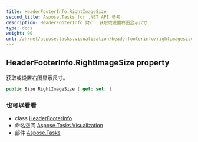 ```yaml
---
title: HeaderFooterInfo.RightImageSize
second_title: Aspose.Tasks for .NET API 参考
description: HeaderFooterInfo 财产. 获取或设置右图显示尺寸
type: docs
weight: 90
url: /zh/net/aspose.tasks.visualization/headerfooterinfo/rightimagesize/
---
```

## HeaderFooterInfo.RightImageSize property

获取或设置右图显示尺寸。

```csharp
public Size RightImageSize { get; set; }
```

### 也可以看看

* class [HeaderFooterInfo](../)
* 命名空间 [Aspose.Tasks.Visualization](../../headerfooterinfo/)
* 部件 [Aspose.Tasks](../../../)


